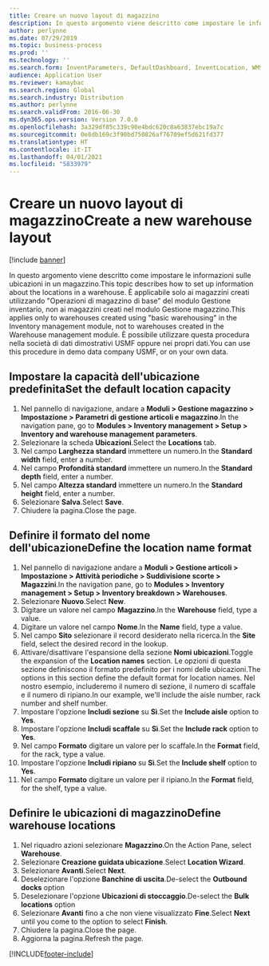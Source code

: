 ```yaml
---
title: Creare un nuovo layout di magazzino
description: In questo argomento viene descritto come impostare le informazioni sulle ubicazioni in un magazzino.
author: perlynne
ms.date: 07/29/2019
ms.topic: business-process
ms.prod: ''
ms.technology: ''
ms.search.form: InventParameters, DefaultDashboard, InventLocation, WMSLocationWizard
audience: Application User
ms.reviewer: kamaybac
ms.search.region: Global
ms.search.industry: Distribution
ms.author: perlynne
ms.search.validFrom: 2016-06-30
ms.dyn365.ops.version: Version 7.0.0
ms.openlocfilehash: 3a329df85c339c90e4bdc620c8a63837ebc19a7c
ms.sourcegitcommit: 0e8db169c3f90bd750826af76709ef5d621fd377
ms.translationtype: HT
ms.contentlocale: it-IT
ms.lasthandoff: 04/01/2021
ms.locfileid: "5833979"
---
```

# <a name="create-a-new-warehouse-layout"></a><span data-ttu-id="de423-103">Creare un nuovo layout di magazzino</span><span class="sxs-lookup"><span data-stu-id="de423-103">Create a new warehouse layout</span></span>

[!include [banner](../../includes/banner.md)]

<span data-ttu-id="de423-104">In questo argomento viene descritto come impostare le informazioni sulle ubicazioni in un magazzino.</span><span class="sxs-lookup"><span data-stu-id="de423-104">This topic describes how to set up information about the locations in a warehouse.</span></span> <span data-ttu-id="de423-105">È applicabile solo ai magazzini creati utilizzando "Operazioni di magazzino di base" del modulo Gestione inventario, non ai magazzini creati nel modulo Gestione magazzino.</span><span class="sxs-lookup"><span data-stu-id="de423-105">This applies only to warehouses created using "basic warehousing" in the Inventory management module, not to warehouses created in the Warehouse management module.</span></span> <span data-ttu-id="de423-106">È possibile utilizzare questa procedura nella società di dati dimostrativi USMF oppure nei propri dati.</span><span class="sxs-lookup"><span data-stu-id="de423-106">You can use this procedure in demo data company USMF, or on your own data.</span></span>


## <a name="set-the-default-location-capacity"></a><span data-ttu-id="de423-107">Impostare la capacità dell'ubicazione predefinita</span><span class="sxs-lookup"><span data-stu-id="de423-107">Set the default location capacity</span></span>
1. <span data-ttu-id="de423-108">Nel pannello di navigazione, andare a **Moduli > Gestione magazzino > Impostazione > Parametri di gestione articoli e magazzino**.</span><span class="sxs-lookup"><span data-stu-id="de423-108">In the navigation pane, go to **Modules > Inventory management > Setup > Inventory and warehouse management parameters**.</span></span>
2. <span data-ttu-id="de423-109">Selezionare la scheda **Ubicazioni**.</span><span class="sxs-lookup"><span data-stu-id="de423-109">Select the **Locations** tab.</span></span>
3. <span data-ttu-id="de423-110">Nel campo **Larghezza standard** immettere un numero.</span><span class="sxs-lookup"><span data-stu-id="de423-110">In the **Standard width** field, enter a number.</span></span>
4. <span data-ttu-id="de423-111">Nel campo **Profondità standard** immettere un numero.</span><span class="sxs-lookup"><span data-stu-id="de423-111">In the **Standard depth** field, enter a number.</span></span>
5. <span data-ttu-id="de423-112">Nel campo **Altezza standard** immettere un numero.</span><span class="sxs-lookup"><span data-stu-id="de423-112">In the **Standard height** field, enter a number.</span></span>
6. <span data-ttu-id="de423-113">Selezionare **Salva**.</span><span class="sxs-lookup"><span data-stu-id="de423-113">Select **Save**.</span></span>
7. <span data-ttu-id="de423-114">Chiudere la pagina.</span><span class="sxs-lookup"><span data-stu-id="de423-114">Close the page.</span></span>

## <a name="define-the-location-name-format"></a><span data-ttu-id="de423-115">Definire il formato del nome dell'ubicazione</span><span class="sxs-lookup"><span data-stu-id="de423-115">Define the location name format</span></span>
1. <span data-ttu-id="de423-116">Nel pannello di navigazione andare a **Moduli > Gestione articoli > Impostazione > Attività periodiche > Suddivisione scorte > Magazzini**.</span><span class="sxs-lookup"><span data-stu-id="de423-116">In the navigation pane, go to **Modules > Inventory management > Setup > Inventory breakdown > Warehouses**.</span></span>
2. <span data-ttu-id="de423-117">Selezionare **Nuovo**.</span><span class="sxs-lookup"><span data-stu-id="de423-117">Select **New**.</span></span>
3. <span data-ttu-id="de423-118">Digitare un valore nel campo **Magazzino**.</span><span class="sxs-lookup"><span data-stu-id="de423-118">In the **Warehouse** field, type a value.</span></span>
4. <span data-ttu-id="de423-119">Digitare un valore nel campo **Nome**.</span><span class="sxs-lookup"><span data-stu-id="de423-119">In the **Name** field, type a value.</span></span>
5. <span data-ttu-id="de423-120">Nel campo **Sito** selezionare il record desiderato nella ricerca.</span><span class="sxs-lookup"><span data-stu-id="de423-120">In the **Site** field, select the desired record in the lookup.</span></span>
6. <span data-ttu-id="de423-121">Attivare/disattivare l'espansione della sezione **Nomi ubicazioni**.</span><span class="sxs-lookup"><span data-stu-id="de423-121">Toggle the expansion of the **Location names** section.</span></span> <span data-ttu-id="de423-122">Le opzioni di questa sezione definiscono il formato predefinito per i nomi delle ubicazioni.</span><span class="sxs-lookup"><span data-stu-id="de423-122">The options in this section define the default format for location names.</span></span> <span data-ttu-id="de423-123">Nel nostro esempio, includeremo il numero di sezione, il numero di scaffale e il numero di ripiano.</span><span class="sxs-lookup"><span data-stu-id="de423-123">In our example, we'll include the aisle number, rack number and shelf number.</span></span>  
7. <span data-ttu-id="de423-124">Impostare l'opzione **Includi sezione** su **Sì**.</span><span class="sxs-lookup"><span data-stu-id="de423-124">Set the **Include aisle** option to **Yes**.</span></span>
8. <span data-ttu-id="de423-125">Impostare l'opzione **Includi scaffale** su **Sì**.</span><span class="sxs-lookup"><span data-stu-id="de423-125">Set the **Include rack** option to **Yes**.</span></span> 
9. <span data-ttu-id="de423-126">Nel campo **Formato** digitare un valore per lo scaffale.</span><span class="sxs-lookup"><span data-stu-id="de423-126">In the **Format** field, for the rack, type a value.</span></span>
10. <span data-ttu-id="de423-127">Impostare l'opzione **Includi ripiano** su **Sì**.</span><span class="sxs-lookup"><span data-stu-id="de423-127">Set the **Include shelf** option to **Yes**.</span></span>
11. <span data-ttu-id="de423-128">Nel campo **Formato** digitare un valore per il ripiano.</span><span class="sxs-lookup"><span data-stu-id="de423-128">In the **Format** field, for the shelf, type a value.</span></span>

## <a name="define-warehouse-locations"></a><span data-ttu-id="de423-129">Definire le ubicazioni di magazzino</span><span class="sxs-lookup"><span data-stu-id="de423-129">Define warehouse locations</span></span>
1. <span data-ttu-id="de423-130">Nel riquadro azioni selezionare **Magazzino**.</span><span class="sxs-lookup"><span data-stu-id="de423-130">On the Action Pane, select **Warehouse**.</span></span>
2. <span data-ttu-id="de423-131">Selezionare **Creazione guidata ubicazione**.</span><span class="sxs-lookup"><span data-stu-id="de423-131">Select **Location Wizard**.</span></span>
3. <span data-ttu-id="de423-132">Selezionare **Avanti**.</span><span class="sxs-lookup"><span data-stu-id="de423-132">Select **Next**.</span></span>
4. <span data-ttu-id="de423-133">Deselezionare l'opzione **Banchine di uscita**.</span><span class="sxs-lookup"><span data-stu-id="de423-133">De-select the **Outbound docks** option</span></span>
5. <span data-ttu-id="de423-134">Deselezionare l'opzione **Ubicazioni di stoccaggio**.</span><span class="sxs-lookup"><span data-stu-id="de423-134">De-select the **Bulk locations** option</span></span>
6. <span data-ttu-id="de423-135">Selezionare **Avanti** fino a che non viene visualizzato **Fine**.</span><span class="sxs-lookup"><span data-stu-id="de423-135">Select **Next** until you come to the option to select **Finish**.</span></span>
7. <span data-ttu-id="de423-136">Chiudere la pagina.</span><span class="sxs-lookup"><span data-stu-id="de423-136">Close the page.</span></span>
8. <span data-ttu-id="de423-137">Aggiorna la pagina.</span><span class="sxs-lookup"><span data-stu-id="de423-137">Refresh the page.</span></span>



[!INCLUDE[footer-include](../../../includes/footer-banner.md)]